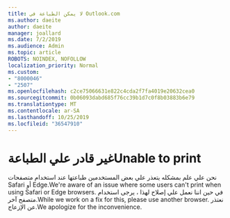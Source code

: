 ```yaml
---
title: لا يمكن الطباعة في Outlook.com
ms.author: daeite
author: daeite
manager: joallard
ms.date: 7/2/2019
ms.audience: Admin
ms.topic: article
ROBOTS: NOINDEX, NOFOLLOW
localization_priority: Normal
ms.custom:
- "8000046"
- "2507"
ms.openlocfilehash: c2ce75066631e822c4cda2f7fa4019e20632cea0
ms.sourcegitcommit: 0b06093dabd685f76cc39b1d7c0f8b03883b6e79
ms.translationtype: MT
ms.contentlocale: ar-SA
ms.lasthandoff: 10/25/2019
ms.locfileid: "36547910"
---
```

# <a name="unable-to-print"></a><span data-ttu-id="54dd5-102">غير قادر علي الطباعة</span><span class="sxs-lookup"><span data-stu-id="54dd5-102">Unable to print</span></span>

<span data-ttu-id="54dd5-103">نحن علي علم بمشكله يتعذر علي بعض المستخدمين طباعتها عند استخدام متصفحات Safari أو Edge.</span><span class="sxs-lookup"><span data-stu-id="54dd5-103">We're aware of an issue where some users can't print when using Safari or Edge browsers.</span></span> <span data-ttu-id="54dd5-104">في حين اننا نعمل علي إصلاح لهذا ، يرجى استخدام متصفح آخر.</span><span class="sxs-lookup"><span data-stu-id="54dd5-104">While we work on a fix for this, please use another browser.</span></span> <span data-ttu-id="54dd5-105">نعتذر عن الإزعاج.</span><span class="sxs-lookup"><span data-stu-id="54dd5-105">We apologize for the inconvenience.</span></span>